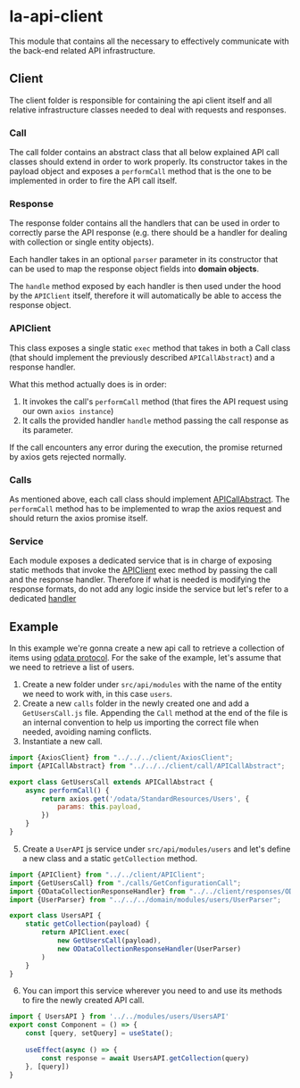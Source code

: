 # la-api-client
This module that contains all the necessary to effectively communicate with the back-end related API infrastructure.

## Client
The client folder is responsible for containing the api client itself and all relative infrastructure classes needed to deal with requests and responses.

### Call
The call folder contains an abstract class that all below explained API call classes should extend in order to work properly. Its constructor takes in the payload object and exposes a `performCall` method that is the one to be implemented in order to fire the API call itself.

### Response
The response folder contains all the handlers that can be used in order to correctly parse the API response (e.g. there should be a handler for dealing with collection or single entity objects).

Each handler takes in an optional `parser` parameter in its constructor that can be used to map the response object fields into **domain objects**.

The `handle` method exposed by each handler is then used under the hood by the `APIClient` itself, therefore it will automatically be able to access the response object.

### APIClient
This class exposes a single static `exec` method that takes in both a Call class (that should implement the previously described `APICallAbstract`) and a response handler.

What this method actually does is in order:
1) It invokes the call's `performCall` method (that fires the API request using our own `axios instance`)
2) It calls the provided handler `handle` method passing the call response as its parameter.

If the call encounters any error during the execution, the promise returned by axios gets rejected normally.

### Calls
As mentioned above, each call class should implement [APICallAbstract](#call).
The `performCall` method has to be implemented to wrap the axios request and should return the axios promise itself.

### Service
Each module exposes a dedicated service that is in charge of exposing static methods that invoke the [APIClient](#APIClient) exec method by passing the call and the response handler. Therefore if what is needed is modifying the response formats, do not add any logic inside the service but let's refer to a dedicated [handler](#Response)


## Example
In this example we're gonna create a new api call to retrieve a collection of items using [odata protocol](https://www.odata.org/). For the sake of the example, let's assume that we need to retrieve a list of users.

1) Create a new folder under `src/api/modules` with the name of the entity we need to work with, in this case `users`.
2) Create a new  `calls` folder in the newly created one and add a `GetUsersCall.js` file. Appending the `Call` method at the end of the file is an internal convention to help us importing the correct file when needed, avoiding naming conflicts.
3) Instantiate a new call.
```js
import {AxiosClient} from "../../../client/AxiosClient";
import {APICallAbstract} from "../../../client/call/APICallAbstract";

export class GetUsersCall extends APICallAbstract {
    async performCall() {
        return axios.get('/odata/StandardResources/Users', {
            params: this.payload,
        })
    }
}
```
5) Create a `UserAPI` js service under `src/api/modules/users` and let's define a new class and a static `getCollection` method.
```js
import {APIClient} from "../../client/APIClient";
import {GetUsersCall} from "./calls/GetConfigurationCall";
import {ODataCollectionResponseHandler} from "../../client/responses/ODataCollectionResponseHandler";
import {UserParser} from "../../../domain/modules/users/UserParser";

export class UsersAPI {
    static getCollection(payload) {
        return APIClient.exec(
            new GetUsersCall(payload),
            new ODataCollectionResponseHandler(UserParser)
        )
    }
}
```
6) You can import this service wherever you need to and use its methods to fire the newly created API call.
```js
import { UsersAPI } from '../../modules/users/UsersAPI'
export const Component = () => {
    const [query, setQuery] = useState();
    
    useEffect(async () => {
        const response = await UsersAPI.getCollection(query)
    }, [query])
}
```



